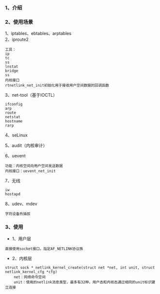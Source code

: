 ### 1、介绍  

### 2、使用场景  
1、iptables、ebtables、arptables  
2、iproute2  
```
工具：
ip
tc
ss
lnstat
bridge
ss
内核接口
rtnetlink_net_init初始化用于接收用户空间数据的回调函数
```
	
3、net-tool（基于IOCTL）  
```
ifconfig
arp
route
netstat
hostname
rarp
```

4、seLinux  

5、audit（内核审计）  
	
6、uevent  
```
功能：内核空间向用户空间发送数据
内核接口：uevent_net_init
```
	
7、无线  
```
iw
hostapd
```

8、udev、mdev  
```
字符设备热插拔
```

### 3、使用  
- 1、用户层  
```
直接使用socket接口，指定AF_NETLINK协议族
```

- 2、内核层  
```
struct sock * netlink_kernel_create(struct net *net, int unit, struct netlink_kernel_cfg *cfg)
	net：网络命令空间
	unit：使用的netlink消息类型，最多有32种，用户态和内核态通过相同的unit标识建立连接
```